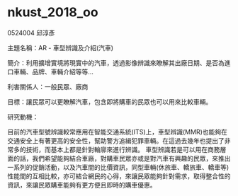 # nkust_2018_oo
0524004 邱淳彥

主題名稱：AR - 車型辨識及介紹(汽車)

簡介：利用擴增實境將現實中的汽車，透過影像辨識來瞭解其出廠日期、是否為進口車輛、品牌、車輛介紹等等...

利害關係人：一般民眾、廠商

目標：讓民眾可以更瞭解汽車，包含即將購車的民眾也可以用來比較車輛。

研究動機：

目前的汽車型號辨識較常應用在智能交通系統(ITS)上，車型辨識(MMR)也能夠在交通安全上有著更高的安全性，幫助警方追緝犯罪車輛。在這過去幾年也提出了非常多的技術，而基本上都是針對輪廓來進行辨識。
車型辨識若是可以用在商務層面的話，我們希望能夠結合車廠，對購車民眾亦或是對汽車有興趣的民眾，來推出一系列的促銷活動，以及汽車間的比價資訊，同型車輛(休旅車、轎旅車、轎車等)性能間的互相比較，亦可結合網民的心得，來讓民眾能夠針對需求，取得整合性的資訊，來讓民眾購車能夠有更方便且即時的購車優惠。
